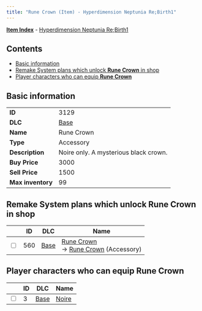 ```yaml
---
title: "Rune Crown (Item) - Hyperdimension Neptunia Re;Birth1"
---
```


[**Item Index**](/neptunia/rb1/item/index.html) - [Hyperdimension Neptunia Re;Birth1](/neptunia/rb1)

## Contents

- [Basic information](#basic-information)
- [Remake System plans which unlock **Rune Crown** in shop](#remake-system-plans-which-unlock-rune-crown-in-shop)
- [Player characters who can equip **Rune Crown**](#player-characters-who-can-equip-rune-crown)

## Basic information

|   |   |
| -- | -- |
| **ID** | 3129 |
| **DLC** | [Base](/neptunia/rb1/dlc/1-base.html) |
| **Name** | Rune Crown |
| **Type** | Accessory |
| **Description** | Noire only. A mysterious black crown. |
| **Buy Price** | 3000 |
| **Sell Price** | 1500 |
| **Max inventory** | 99 |


## Remake System plans which unlock **Rune Crown** in shop

|    | ID | DLC | Name |
| -- | -- | --- | ---- |
| <input type="checkbox" id="rb1-remake-1-560" class="trackbox" /> | 560 | [Base](/neptunia/rb1/dlc/1-base.html) | [Rune Crown](/neptunia/rb1/remake/1-560-rune-crown.html)<br /> → [Rune Crown](/neptunia/rb1/item/1-3129-rune-crown.html) (Accessory) |


## Player characters who can equip **Rune Crown**

|    | ID | DLC | Name |
| -- | -- | --- | ---- |
| <input type="checkbox" id="rb1-player-1-3" class="trackbox" /> | 3 | [Base](/neptunia/rb1/dlc/1-base.html) | [Noire](/neptunia/rb1/player/1-3-noire.html) |
